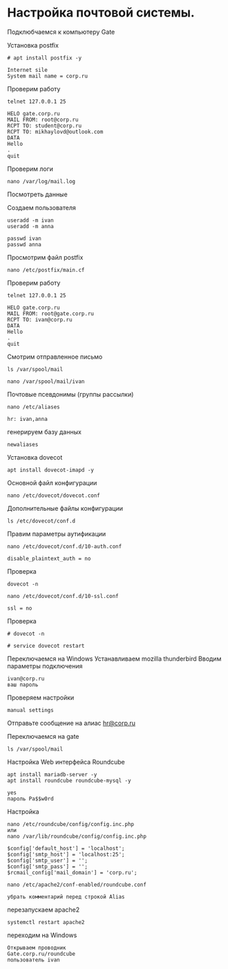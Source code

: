 # Настройка почтовой системы.


Подклюбчаемся к компьютеру Gate

Установка postfix

```
# apt install postfix -y
```
```
Internet sile
System mail name = corp.ru
```

Проверим работу

```
telnet 127.0.0.1 25
```
```
HELO gate.corp.ru
MAIL FROM: root@corp.ru
RCPT TO: student@corp.ru
RCPT TO: mikhaylovd@outlook.com
DATA
Hello
.
quit
```

Проверим логи

```
nano /var/log/mail.log
```
Посмотреть данные

Создаем пользователя

```
useradd -m ivan
useradd -m anna
```
```
passwd ivan
passwd anna
```

Просмотрим файл postfix
```
nano /etc/postfix/main.cf
```
Проверим работу

```
telnet 127.0.0.1 25
```
```
HELO gate.corp.ru
MAIL FROM: root@gate.corp.ru
RCPT TO: ivan@corp.ru
DATA
Hello
.
quit
```
Смотрим отправленное письмо
```
ls /var/spool/mail
```
```
nano /var/spool/mail/ivan
```
Почтовые псевдонимы (группы рассылки)

```
nano /etc/aliases
```
```
hr: ivan,anna
```
генерируем базу данных

```
newaliases
```

Установка dovecot

```
apt install dovecot-imapd -y
```

Основной файл конфигурации

```
nano /etc/dovecot/dovecot.conf
```

Дополнительные файлы конфигурации

```
ls /etc/dovecot/conf.d
```
Правим параметры аутификации

```
nano /etc/dovecot/conf.d/10-auth.conf
```
```
disable_plaintext_auth = no
```
Проверка 

```
dovecot -n
```

```
nano /etc/dovecot/conf.d/10-ssl.conf
```
```
ssl = no 
```
Проверка 

```
# dovecot -n

# service dovecot restart
```

Переключаемся на Windows 
Устанавливаем mozilla thunderbird
Вводим параметры подключения
```
ivan@corp.ru
ваш пароль
```
Проверяем настройки
```
manual settings
```
Отправьте сообщение на алиас hr@corp.ru

Переключаемся на gate
```
ls /var/spool/mail
```

Настройка Web интерфейса Roundcube

```
apt install mariadb-server -y
apt install roundcube roundcube-mysql -y
```
```
yes
пароль Pa$$w0rd
```

Настройка
```
nano /etc/roundcube/config/config.inc.php
или
nano /var/lib/roundcube/config/config.inc.php
```
```
$config['default_host'] = 'localhost';
$config['smtp_host'] = 'localhost:25';
$config['smtp_user'] = '';
$config['smtp_pass'] = '';
$rcmail_config['mail_domain'] = 'corp.ru';

```
```
nano /etc/apache2/conf-enabled/roundcube.conf
```
```
убрать комментарий перед строкой Alias
```

перезапускаем apache2

```
systemctl restart apache2
```
переходим на Windows 

```
Открываем проводник
Gate.corp.ru/roundcube
пользователь ivan
```

